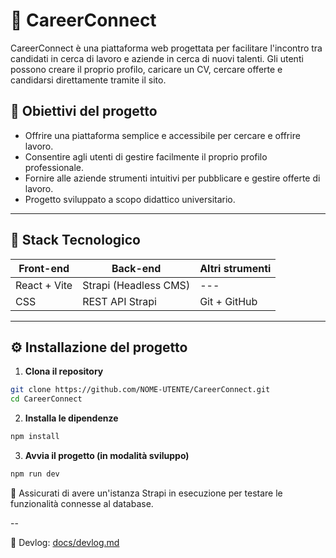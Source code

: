 # 💼 CareerConnect

CareerConnect è una piattaforma web progettata per facilitare l'incontro tra candidati in cerca di lavoro e aziende in cerca di nuovi talenti. Gli utenti possono creare il proprio profilo, caricare un CV, cercare offerte e candidarsi direttamente tramite il sito.

## 🚀 Obiettivi del progetto

- Offrire una piattaforma semplice e accessibile per cercare e offrire lavoro.
- Consentire agli utenti di gestire facilmente il proprio profilo professionale.
- Fornire alle aziende strumenti intuitivi per pubblicare e gestire offerte di lavoro.
- Progetto sviluppato a scopo didattico universitario.

---

## 🧰 Stack Tecnologico

| Front-end      | Back-end      | Altri strumenti |
|----------------|---------------|-----------------|
| React + Vite   | Strapi (Headless CMS) | --- |
| CSS            | REST API Strapi | Git + GitHub |

---

## ⚙️ Installazione del progetto

1. **Clona il repository**

```bash
git clone https://github.com/NOME-UTENTE/CareerConnect.git
cd CareerConnect
```

2. **Installa le dipendenze**

```bash
npm install
```

3. **Avvia il progetto (in modalità sviluppo)**
```bash
npm run dev
```
🔧 Assicurati di avere un'istanza Strapi in esecuzione per testare le funzionalità connesse al database.

--

📓 Devlog: [docs/devlog.md](./docs/devlog.md)


